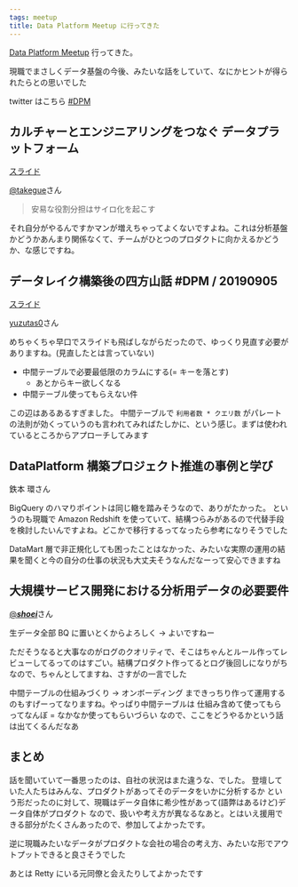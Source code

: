 ```yaml
---
tags: meetup
title: Data Platform Meetup に行ってきた
---
```


[Data Platform Meetup](https://data-platform-meetup.connpass.com/event/142822/) 行ってきた。

現職でまさしくデータ基盤の今後、みたいな話をしていて、なにかヒントが得られたらとの思いでした

twitter はこちら [#DPM](https://twitter.com/search?q=%23DPM)

## カルチャーとエンジニアリングをつなぐ データプラットフォーム

[スライド](https://speakerdeck.com/tkngue/karutiyatoenziniaringuwotunagu-detapuratutohuomu)

[@takegue](https://twitter.com/takegue)さん

> 安易な役割分担はサイロ化を起こす

それ自分がやるんですかマンが増えちゃってよくないですよね。これは分析基盤かどうかあんまり関係なくて、チームがひとつのプロダクトに向かえるかどうか、な感じですね。

## データレイク構築後の四方山話 #DPM / 20190905

[スライド](https://speakerdeck.com/yuzutas0/20190905)

[yuzutas0](https://twitter.com/yuzutas0)さん

めちゃくちゃ早口でスライドも飛ばしながらだったので、ゆっくり見直す必要がありますね。(見直したとは言っていない)

- 中間テーブルで必要最低限のカラムにする(= キーを落とす)
  - あとからキー欲しくなる
- 中間テーブル使ってもらえない件

この辺はあるあるすぎました。
中間テーブルで `利用者数 * クエリ数` がパレートの法則が効くっていうのも言われてみればたしかに、という感じ。まずは使われているところからアプローチしてみます

## DataPlatform 構築プロジェクト推進の事例と学び

鉄本 環さん

BigQuery のハマりポイントは同じ轍を踏みそうなので、ありがたかった。
というのも現職で Amazon Redshift を使っていて、結構つらみがあるので代替手段を検討したいんですよね。どこかで移行するってなったら参考になりそうでした

DataMart 層で非正規化しても困ったことはなかった、みたいな実際の運用の結果を聞くと今の自分の仕事の状況も大丈夫そうなんだなーって安心できますね

## 大規模サービス開発における分析用データの必要要件

[@**_shoei_**](https://twitter.com/___shoei___)さん

生データ全部 BQ に置いとくからよろしく → よいですねー

ただそうなると大事なのがログのクオリティで、そこはちゃんとルール作ってレビューしてるってのはすごい。結構プロダクト作ってるとログ後回しになりがちなので、ちゃんとしてますね、さすがの一言でした

中間テーブルの仕組みづくり → オンボーディング まできっちり作って運用するのもすげーってなりますね。やっぱり中間テーブルは 仕組み含めて使ってもらってなんぼ = なかなか使ってもらいづらい なので、ここをどうやるかという話は出てくるんだなあ

## まとめ

話を聞いていて一番思ったのは、自社の状況はまた違うな、でした。
登壇していた人たちはみんな、プロダクトがあってそのデータをいかに分析するか という形だったのに対して、現職はデータ自体に希少性があって(語弊はあるけど)データ自体がプロダクト なので、扱いや考え方が異なるなあと。とはいえ援用できる部分がたくさんあったので、参加してよかったです。

逆に現職みたいなデータがプロダクトな会社の場合の考え方、みたいな形でアウトプットできると良さそうでした

あとは Retty にいる元同僚と会えたりしてよかったです
